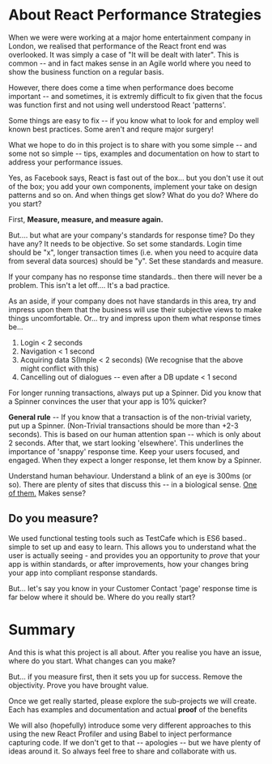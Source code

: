 # About React Performance Strategies

When we were were working at a major home entertainment company in London, we realised that performance of the React front end was overlooked.  It was simply a case of "It will be dealt with later".  This is common -- and in fact makes sense in an Agile world where you need to show the business function on a regular basis.

However, there does come a time when performance does become important -- and sometimes, it is extremly difficult to fix given that the focus was function first and not using well understood React 'patterns'.  

Some things are easy to fix -- if you know what to look for and employ well known best practices.  Some aren't and requre major surgery!

What we hope to do in this project is to share with you some simple -- and some not so simple -- tips, examples and documentation on how to start to address your performance issues.

Yes, as Facebook says, React is fast out of the box... but you don't use it out of the box; you add your own components, implement your take on design patterns and so on.  And when things get slow?  What do you do?  Where do you start?

First, **Measure, measure, and measure again.**  

But.... but what are your company's standards for response time?  Do they have any?  It needs to be objective.  So set some standards.  Login time should be "x", longer transaction times (i.e. when you need to acquire data from several data sources) should be "y".  Set these standards and measure.

If your company has no response time standards.. then there will never be a problem.  This isn't a let off.... It's a bad practice.

As an aside, if your company does not have standards in this area, try and impress upon them that the business will use their subjective views to make things uncomfortable.  Or... try and impress upon them what response times be...

1. Login < 2 seconds
1. Navigation < 1 second
1. Acquiring data S(Imple < 2 seconds)  (We recognise that the above might conflict with this)
1. Cancelling out of dialogues -- even after a DB update < 1 second

For longer running transactions, always put up a Spinner.  Did you know that a Spinner convinces the user that your app is 10% quicker?

**General rule** -- If you know that a transaction is of the non-trivial variety, put up a Spinner.  (Non-Trivial transactions should be more than +2-3 seconds).  This is based on our human attention span -- which is only about 2 seconds.  After that, we start looking 'elsewhere'.  This underlines the importance of 'snappy' response time.  Keep your users focused, and engaged.  When they expect a longer response, let them know by a Spinner.  

Understand human behaviour.  Understand a blink of an eye is 300ms (or so).  There are plenty of sites that discuss this -- in a biological sense.  [One of them.](https://uxdesign.cc/5-lessons-from-biology-that-predict-successful-ux-products-of-the-future-7492ffead5bf) Makes sense?

## Do you measure?

We used functional testing tools such as TestCafe which is ES6 based.. simple to set up and easy to learn.  This allows you to understand what the user is actually seeing - and provides you an opportunity to *prove* that your app is within standards, or after improvements, how your changes bring your app into compliant response standards.

But... let's say you know in your Customer Contact 'page' response time is far below where it should be.  Where do you really start?

# Summary

And this is what this project is all about.  After you realise you have an issue, where do you start.  What changes can you make?

But... if you measure first, then it sets you up for success.  Remove the objectivity. Prove you have brought value.

Once we get really started, please explore the sub-projects we will create.  Each has examples and documentation and actual **proof** of the benefits

We will also (hopefully) introduce some very different approaches to this using the new React Profiler and using Babel to inject performance capturing code.  If we don't get to that -- apologies -- but we have plenty of ideas around it.  So always feel free to share and collaborate with us.



